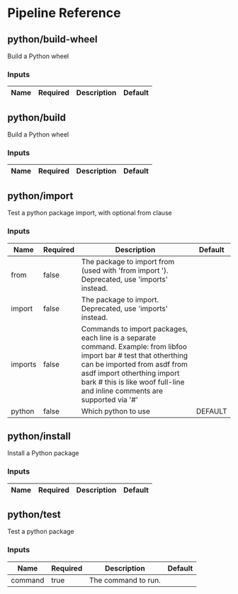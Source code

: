<!-- start:pipeline-reference-gen -->
# Pipeline Reference

## python/build-wheel

Build a Python wheel

### Inputs

| Name | Required | Description | Default |
| ---- | -------- | ----------- | ------- |

## python/build

Build a Python wheel

### Inputs

| Name | Required | Description | Default |
| ---- | -------- | ----------- | ------- |

## python/import

Test a python package import, with optional from clause

### Inputs

| Name | Required | Description | Default |
| ---- | -------- | ----------- | ------- |
| from | false | The package to import from (used with 'from <from> import <import>'). Deprecated, use 'imports' instead.  |  |
| import | false | The package to import. Deprecated, use 'imports' instead.  |  |
| imports | false | Commands to import packages, each line is a separate command. Example:   from libfoo import bar   # test that otherthing can be imported from asdf   from asdf import otherthing   import bark # this is like woof  full-line and inline comments are supported via '#'  |  |
| python | false | Which python to use | DEFAULT |

## python/install

Install a Python package

### Inputs

| Name | Required | Description | Default |
| ---- | -------- | ----------- | ------- |

## python/test

Test a python package

### Inputs

| Name | Required | Description | Default |
| ---- | -------- | ----------- | ------- |
| command | true | The command to run.  |  |


<!-- end:pipeline-reference-gen -->